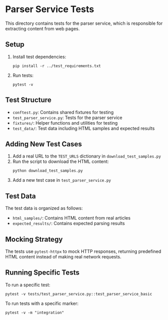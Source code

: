 # Parser Service Tests

This directory contains tests for the parser service, which is responsible for extracting content from web pages.

## Setup

1. Install test dependencies:
   ```
   pip install -r ../test_requirements.txt
   ```

2. Run tests:
   ```
   pytest -v
   ```

## Test Structure

- `conftest.py`: Contains shared fixtures for testing
- `test_parser_service.py`: Tests for the parser service
- `fixtures/`: Helper functions and utilities for testing
- `test_data/`: Test data including HTML samples and expected results

## Adding New Test Cases

1. Add a real URL to the `TEST_URLS` dictionary in `download_test_samples.py`
2. Run the script to download the HTML content:
   ```
   python download_test_samples.py
   ```
3. Add a new test case in `test_parser_service.py`

## Test Data

The test data is organized as follows:

- `html_samples/`: Contains HTML content from real articles
- `expected_results/`: Contains expected parsing results

## Mocking Strategy

The tests use `pytest-httpx` to mock HTTP responses, returning predefined HTML content instead of making real network requests.

## Running Specific Tests

To run a specific test:
```
pytest -v tests/test_parser_service.py::test_parser_service_basic
```

To run tests with a specific marker:
```
pytest -v -m "integration"
``` 